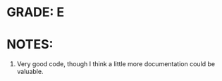 # GRADE: E
# NOTES: 
1. Very good code, though I think a little more documentation could 
be valuable.